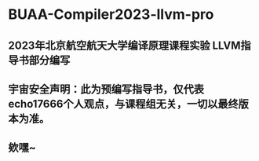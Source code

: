 # BUAA-Compiler2023-llvm-pro
## 2023年北京航空航天大学编译原理课程实验 LLVM指导书部分编写
## 宇宙安全声明：此为预编写指导书，仅代表echo17666个人观点，与课程组无关，一切以最终版本为准。
## 欸嘿~
